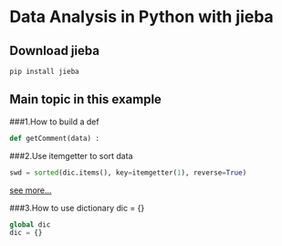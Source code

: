 # Data Analysis in Python with jieba

## Download jieba

```
pip install jieba
```

## Main topic in this example

###1.How to build a def 

```python
def getComment(data) : 
```

###2.Use itemgetter to sort data

```python
swd = sorted(dic.items(), key=itemgetter(1), reverse=True)
```
[see more...](https://docs.python.org/3.5/howto/sorting.html)

###3.How to use dictionary dic = {}

```python
global dic
dic = {}
```
